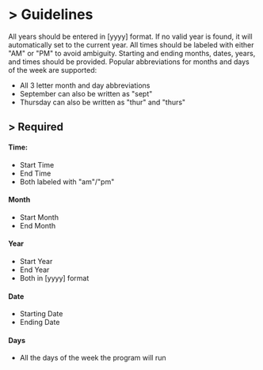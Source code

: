 # > Guidelines 
All years should be entered in [yyyy] format.
If no valid year is found, it will automatically set to the current year. 
All times should be labeled with either "AM" or "PM" to avoid ambiguity.
Starting and ending months, dates, years, and times should be provided.
Popular abbreviations for months and days of the week are supported:
- All 3 letter month and day abbreviations
- September can also be written as "sept"
- Thursday can also be written as "thur" and "thurs"
 
## > Required
#### Time:
- Start Time
- End Time
- Both labeled with "am"/"pm"
#### Month
- Start Month
- End Month
#### Year
- Start Year
- End Year
- Both in [yyyy] format
#### Date
- Starting Date
- Ending Date
#### Days
- All the days of the week the program will run
